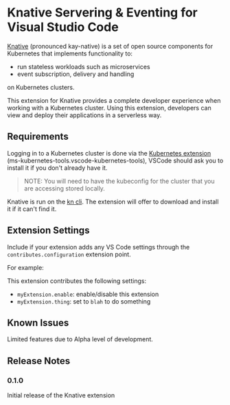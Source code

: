 # Knative Servering & Eventing for Visual Studio Code

[Knative](https://knative.tips/intro/knative/) (pronounced kay-native) is a set of open source components for Kubernetes that implements functionality to:

  - run stateless workloads such as microservices
  - event subscription, delivery and handling

on Kubernetes clusters.

This extension for Knative provides a complete developer experience when working with a Kubernetes cluster. Using this extension, developers can view and deploy their applications in a serverless way.

<!-- ## Features

Describe specific features of your extension including screenshots of your extension in action. Image paths are relative to this README file.

For example if there is an image subfolder under your extension project workspace:

\!\[feature X\]\(images/feature-x.png\)

> Tip: Many popular extensions utilize animations. This is an excellent way to show off your extension! We recommend short, focused animations that are easy to follow. -->

## Requirements

Logging in to a Kubernetes cluster is done via the [Kubernetes extension](https://marketplace.visualstudio.com/items?itemName=ms-kubernetes-tools.vscode-kubernetes-tools) (ms-kubernetes-tools.vscode-kubernetes-tools), VSCode should ask you to install it if you don't already have it. 

> NOTE: You will need to have the kubeconfig for the cluster that you are accessing stored locally.

Knative is run on the [kn cli](https://github.com/knative/client). The extension will offer to download and install it if it can't find it.

## Extension Settings

Include if your extension adds any VS Code settings through the `contributes.configuration` extension point.

For example:

This extension contributes the following settings:

* `myExtension.enable`: enable/disable this extension
* `myExtension.thing`: set to `blah` to do something

## Known Issues

Limited features due to Alpha level of development.

## Release Notes

### 0.1.0

Initial release of the Knative extension
